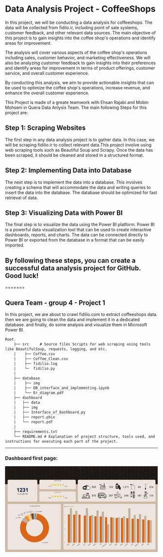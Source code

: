# Data Analysis Project - CoffeeShops

In this project, we will be conducting a data analysis for coffeeshops. The data will be collected from fidilo.ir, including point of sale systems, customer feedback, and other relevant data sources. The main objective of this project is to gain insights into the coffee shop's operations and identify areas for improvement.

The analysis will cover various aspects of the coffee shop's operations including sales, customer behavior, and marketing effectiveness. We will also be analyzing customer feedback to gain insights into their preferences and identify areas for improvement in terms of product offerings, customer service, and overall customer experience.

By conducting this analysis, we aim to provide actionable insights that can be used to optimize the coffee shop's operations, increase revenue, and enhance the overall customer experience.

This Project is made of a greate teamwork with Ehsan Rajabi and Mobin Mohseni in Quera Data Anlysis Team. The main following Steps for this project are:

## Step 1: Scraping Websites

The first step in any data analysis project is to gather data. In this case, we will be scraping fidilio.ir to collect relevant data.This project involve using web scraping tools such as Beautiful Soup and Scrapy. Once the data has been scraped, it should be cleaned and stored in a structured format.

## Step 2: Implementing Data into Database

The next step is to implement the data into a database. This involves creating a schema that will accommodate the data and writing queries to insert the data into the database. The database should be optimized for fast retrieval of data.

## Step 3: Visualizing Data with Power BI

The final step is to visualize the data using the Power BI platform. Power BI is a powerful data visualization tool that can be used to create interactive dashboards, reports, and charts. The data can be connected directly to Power BI or exported from the database in a format that can be easily imported.

## By following these steps, you can create a successful data analysis project for GitHub. Good luck!
=======
## Quera Team - group 4 - Project 1
In this project, we are about to crawl fidilio.com to extract coffeeshops data. then we are going to clean the data and implement it in a dedicated database. and finally, do some analysis and visualize them in Microsoft Power BI.

    Root.
        ├── src     # Source files Scripts for web scraping using tools like BeautifulSoup, requests, logging, and etc.
        |    ├── Coffee.csv
        |    ├── Coffee_Clean.csv
        |    ├── fidilio.log
        |    └─  fidilio.py
        |    
        ├── database 
        |    ├── img
        |    ├── DB_interface_and_implementing.ipynb
        |    └── Er_diagram.pdf
        ├── dashboard
        |   ├── data
        |   ├── img
        |   ├── Interface_of_Dashboard.py
        |   ├── report.pbix
        |   └── report.pdf
        |
        ├── requirements.txt
        └── README.md # Explanation of project structure, tools used, and instructions for executing each part of the project.
___
### Dashboard first page:
![Screenshot](dashboard/img/dashboard_view.png)
